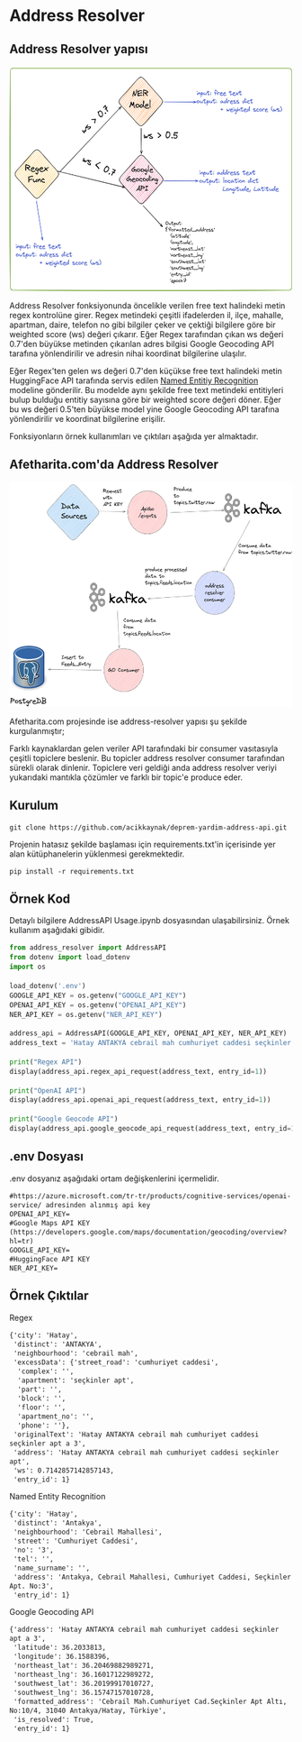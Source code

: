 # Address Resolver


## Address Resolver yapısı


<img src="address_resolver.png" width=600 height=400>

Address Resolver fonksiyonunda öncelikle verilen free text halindeki metin regex kontrolüne girer. Regex metindeki çeşitli ifadelerden il, ilçe, mahalle, apartman, daire, telefon no gibi bilgiler çeker ve çektiği bilgilere göre bir weighted score (ws) değeri çıkarır. Eğer Regex tarafından çıkan ws değeri 0.7'den büyükse metinden çıkarılan adres bilgisi Google Geocoding API tarafına yönlendirilir ve adresin nihai koordinat bilgilerine ulaşılır. 

Eğer Regex'ten gelen ws değeri 0.7'den küçükse free text halindeki metin HuggingFace API tarafında servis edilen [Named Entitiy Recognition](https://huggingface.co/deprem-ml/deprem-ner) modeline gönderilir. Bu modelde aynı şekilde free text metindeki entitiyleri bulup bulduğu entitiy sayısına göre bir weighted score değeri döner. Eğer bu ws değeri 0.5'ten büyükse model yine Google Geocoding API tarafına yönlendirilir ve koordinat bilgilerine erişilir. 

Fonksiyonların örnek kullanımları ve çıktıları aşağıda yer almaktadır. 

## Afetharita.com'da Address Resolver
<img src="address-resolver-on-afetharita.png" width=600 height=400>


Afetharita.com projesinde ise address-resolver yapısı şu şekilde kurgulanmıştır;

Farklı kaynaklardan gelen veriler API tarafındaki bir consumer vasıtasıyla çeşitli topiclere beslenir. Bu topicler address resolver consumer tarafından sürekli olarak dinlenir. Topiclere veri geldiği anda address resolver veriyi yukarıdaki mantıkla çözümler ve farklı bir topic'e produce eder. 


## Kurulum
```
git clone https://github.com/acikkaynak/deprem-yardim-address-api.git
```

Projenin hatasız şekilde başlaması için requirements.txt'in içerisinde yer alan kütüphanelerin yüklenmesi gerekmektedir.
```
pip install -r requirements.txt
```


## Örnek Kod
Detaylı bilgilere AddressAPI Usage.ipynb dosyasından ulaşabilirsiniz. Örnek kullanım aşağıdaki gibidir.
``` python
from address_resolver import AddressAPI
from dotenv import load_dotenv
import os

load_dotenv('.env')
GOOGLE_API_KEY = os.getenv("GOOGLE_API_KEY")
OPENAI_API_KEY = os.getenv("OPENAI_API_KEY")
NER_API_KEY = os.getenv("NER_API_KEY")

address_api = AddressAPI(GOOGLE_API_KEY, OPENAI_API_KEY, NER_API_KEY)
address_text = 'Hatay ANTAKYA cebrail mah cumhuriyet caddesi seçkinler apt a 3'

print("Regex API")
display(address_api.regex_api_request(address_text, entry_id=1))

print("OpenAI API")
display(address_api.openai_api_request(address_text, entry_id=1))

print("Google Geocode API")
display(address_api.google_geocode_api_request(address_text, entry_id=1))
```


## .env Dosyası
.env dosyanız aşağıdaki ortam değişkenlerini içermelidir.

```
#https://azure.microsoft.com/tr-tr/products/cognitive-services/openai-service/ adresinden alınmış api key
OPENAI_API_KEY=  
#Google Maps API KEY (https://developers.google.com/maps/documentation/geocoding/overview?hl=tr)
GOOGLE_API_KEY= 
#HuggingFace API KEY
NER_API_KEY= 
```

## Örnek Çıktılar
Regex
```
{'city': 'Hatay',
 'distinct': 'ANTAKYA',
 'neighbourhood': 'cebrail mah',
 'excessData': {'street_road': 'cumhuriyet caddesi',
  'complex': '',
  'apartment': 'seçkinler apt',
  'part': '',
  'block': '',
  'floor': '',
  'apartment_no': '',
  'phone': ''},
 'originalText': 'Hatay ANTAKYA cebrail mah cumhuriyet caddesi seçkinler apt a 3',
 'address': 'Hatay ANTAKYA cebrail mah cumhuriyet caddesi seçkinler apt',
 'ws': 0.7142857142857143,
 'entry_id': 1}
```

Named Entity Recognition
```
{'city': 'Hatay',
 'distinct': 'Antakya',
 'neighbourhood': 'Cebrail Mahallesi',
 'street': 'Cumhuriyet Caddesi',
 'no': '3',
 'tel': '',
 'name_surname': '',
 'address': 'Antakya, Cebrail Mahallesi, Cumhuriyet Caddesi, Seçkinler Apt. No:3',
 'entry_id': 1}
```

Google Geocoding API
```
{'address': 'Hatay ANTAKYA cebrail mah cumhuriyet caddesi seçkinler apt a 3',
 'latitude': 36.2033813,
 'longitude': 36.1588396,
 'northeast_lat': 36.20469882989271,
 'northeast_lng': 36.16017122989272,
 'southwest_lat': 36.20199917010727,
 'southwest_lng': 36.15747157010728,
 'formatted_address': 'Cebrail Mah.Cumhuriyet Cad.Seçkinler Apt Altı, No:10/4, 31040 Antakya/Hatay, Türkiye',
 'is_resolved': True,
 'entry_id': 1}
```

